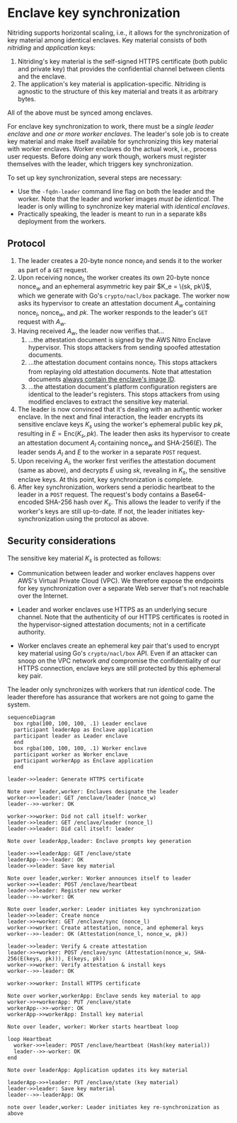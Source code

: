 # Enclave key synchronization

Nitriding supports horizontal scaling, i.e., it allows for the synchronization
of key material among identical enclaves.  Key material consists of both
_nitriding_ and _application_ keys:

1. Nitriding's key material is the self-signed HTTPS certificate (both public
   and private key) that provides the confidential channel between clients and
   the enclave.
2. The application's key material is application-specific.  Nitriding is
   agnostic to the structure of this key material and treats it as arbitrary
   bytes.

All of the above must be synced among enclaves.

For enclave key synchronization to work, there must be a _single leader
enclave_ and _one or more worker enclaves_.  The leader's sole job is to
create key material and make itself available for synchronizing this key
material with worker enclaves.  Worker enclaves do the actual work, i.e.,
process user requests.  Before doing any work though, workers must register
themselves with the leader, which triggers key synchronization.

To set up key synchronization, several steps are necessary:

* Use the `-fqdn-leader` command line flag on both the leader and the worker.
  Note that the leader and worker images _must be identical_.  The leader is
  only willing to synchronize key material with _identical enclaves_.
* Practically speaking, the leader is meant to run in a separate k8s deployment
  from the workers.

## Protocol

1. The leader creates a 20-byte nonce $\textrm{nonce}_l$ and sends it to the
   worker as part of a `GET` request.
2. Upon receiving $\textrm{nonce}_l$, the worker creates its own 20-byte nonce
   $\textrm{nonce}_w$ and an ephemeral asymmetric key pair $K_e = \(sk, pk\)$,
   which we generate with Go's `crypto/nacl/box` package. The worker now asks
   its hypervisor to create an attestation document $A_w$ containing
   $\textrm{nonce}_l$, $\textrm{nonce}_w$, and $pk$. The worker responds to the
   leader's `GET` request with $A_w$.
3. Having received $A_w$, the leader now verifies that...
   1. ...the attestation document is signed by the AWS Nitro Enclave hypervisor.
      This stops attackers from sending spoofed attestation documents.
   2. ...the attestation document contains $\textrm{nonce}_l$. This stops
      attackers from replaying old attestation documents.  Note that attestation
      documents [always contain the enclave's image ID](https://docs.aws.amazon.com/enclaves/latest/user/set-up-attestation.html).
   3. ...the attestation document's platform configuration registers are
      identical to the leader's registers. This stops attackers from using
      modified enclaves to extract the sensitive key material.
4. The leader is now convinced that it's dealing with an authentic worker
   enclave. In the next and final interaction, the leader encrypts its sensitive
   enclave keys $K_s$ using the worker's ephemeral public key $pk$, resulting in
   $E = \textrm{Enc}(K_s, pk)$. The leader then asks its hypervisor to create an
   attestation document $A_l$ containing $\textrm{nonce}_w$ and SHA-256($E$).
   The leader sends $A_l$ and $E$ to the worker in a separate `POST` request.
6. Upon receiving $A_l$, the worker first verifies the attestation document
   (same as above), and decrypts $E$ using $sk$, revealing in $K_s$, the
   sensitive enclave keys. At this point, key synchronization is complete.
7. After key synchronization, workers send a periodic heartbeat to the leader in
   a `POST` request.  The request's body contains a Base64-encoded SHA-256 hash
   over $K_s$.  This allows the leader to verify if the worker's keys are still
   up-to-date.  If not, the leader initiates key-synchronization using the
   protocol as above.

## Security considerations

The sensitive key material $K_s$ is protected as follows:

* Communication between leader and worker enclaves happens over AWS's Virtual
  Private Cloud (VPC).  We therefore expose the endpoints for key
  synchronization over a separate Web server that's not reachable over the
  Internet.

* Leader and worker enclaves use HTTPS as an underlying secure channel.  Note
  that the authenticity of our HTTPS certificates is rooted in the
  hypervisor-signed attestation documents; not in a certificate authority.

* Worker enclaves create an ephemeral key pair that's used to encrypt key
  material using Go's `crypto/nacl/box` API.  Even if an attacker can snoop on
  the VPC network _and_ compromise the confidentiality of our HTTPS connection,
  enclave keys are still protected by this ephemeral key pair.

The leader only synchronizes with workers that run _identical_ code.  The leader
therefore has assurance that workers are not going to game the system.

```mermaid
sequenceDiagram
  box rgba(100, 100, 100, .1) Leader enclave
  participant leaderApp as Enclave application
  participant leader as Leader enclave
  end
  box rgba(100, 100, 100, .1) Worker enclave
  participant worker as Worker enclave
  participant workerApp as Enclave application
  end

leader->>leader: Generate HTTPS certificate

Note over leader,worker: Enclaves designate the leader
worker->>+leader: GET /enclave/leader (nonce_w)
leader-->>-worker: OK

worker->>worker: Did not call itself: worker
leader->>leader: GET /enclave/leader (nonce_l)
leader->>leader: Did call itself: leader

Note over leaderApp,leader: Enclave prompts key generation

leader->>+leaderApp: GET /enclave/state
leaderApp-->>-leader: OK
leader->>leader: Save key material

Note over leader,worker: Worker announces itself to leader
worker->>+leader: POST /enclave/heartbeat
leader->>leader: Register new worker
leader-->>-worker: OK

Note over leader,worker: Leader initiates key synchronization
leader->>leader: Create nonce
leader->>+worker: GET /enclave/sync (nonce_l)
worker->>worker: Create attestation, nonce, and ephemeral keys
worker-->>-leader: OK (Attestation(nonce_l, nonce_w, pk))

leader->>leader: Verify & create attestation
leader->>+worker: POST /enclave/sync (Attestation(nonce_w, SHA-256(E(keys, pk))), E(keys, pk))
worker->>worker: Verify attestation & install keys
worker-->>-leader: OK

worker->>worker: Install HTTPS certificate

Note over worker,workerApp: Enclave sends key material to app
worker->>+workerApp: PUT /enclave/state
workerApp-->>-worker: OK
workerApp->>workerApp: Install key material

Note over leader, worker: Worker starts heartbeat loop

loop Heartbeat
  worker->>+leader: POST /enclave/heartbeat (Hash(key material))
  leader-->>-worker: OK
end

Note over leaderApp: Application updates its key material

leaderApp->>+leader: PUT /enclave/state (key material)
leader->>leader: Save key material
leader-->>-leaderApp: OK

note over leader,worker: Leader initiates key re-synchronization as above
```
